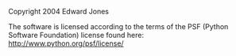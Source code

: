 Copyright 2004 Edward Jones

The software is licensed according to the terms of the PSF (Python Software Foundation) license found here: http://www.python.org/psf/license/